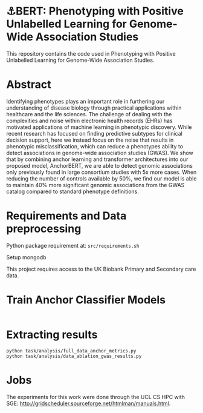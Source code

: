 # :anchor:BERT: Phenotyping with Positive Unlabelled Learning for Genome-Wide Association Studies

This repository contains the code used in Phenotyping with Positive Unlabelled Learning for Genome-Wide Association Studies.

# Abstract

Identifying phenotypes plays an important role in furthering our understanding of disease biology through practical applications within healthcare and
the life sciences. The challenge of dealing with the complexities and noise within electronic health records (EHRs) has motivated applications of machine
learning in phenotypic discovery. While recent research has focused on finding predictive subtypes for clinical decision support, here we instead focus on
the noise that results in phenotypic misclassification, which can reduce a phenotypes ability to detect associations in genome-wide association studies
(GWAS). We show that by combining anchor learning and transformer architectures into our proposed model, AnchorBERT, we are able to detect genomic associations
only previously found in large consortium studies with 5x more cases. When reducing the number of controls available by 50%, we find our model is
able to maintain 40% more significant genomic associations from the GWAS catalog compared to standard phenotype definitions.

# Requirements and Data preprocessing

Python package requirement at: `src/requirements.sh`

Setup mongodb 

This project requires access to the UK Biobank Primary and Secondary care data. 


# 


# Train Anchor Classifier Models

```{zsh}

```


# Extracting results

```{zsh}
python task/analysis/full_data_anchor_metrics.py
python task/analysis/data_ablation_gwas_results.py

```


# Jobs
The experiments for this work were done through the UCL CS HPC with SGE: http://gridscheduler.sourceforge.net/htmlman/manuals.html.
